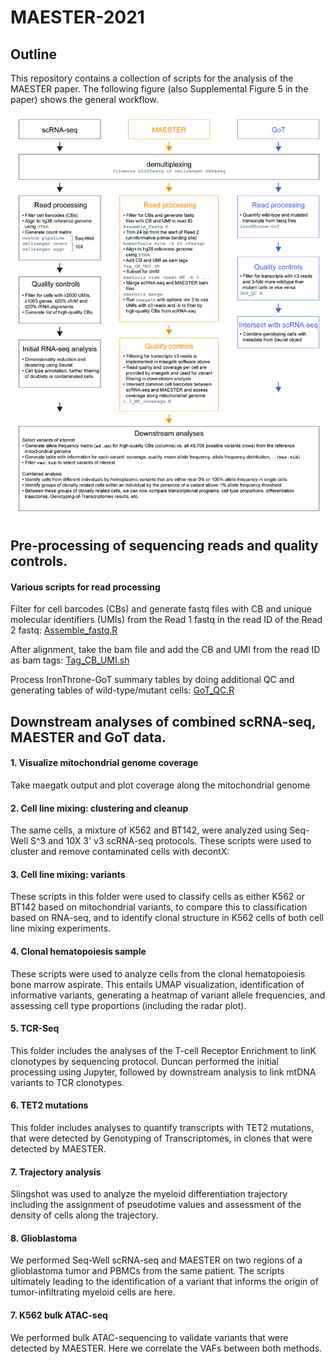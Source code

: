 # MAESTER-2021

## Outline
This repository contains a collection of scripts for the analysis of the MAESTER paper. The following figure (also Supplemental Figure 5 in the paper) shows the general workflow.

![outline](Auxiliary_files/Figure_S5_pipelines.png)



## Pre-processing of sequencing reads and quality controls.

#### Various scripts for read processing
Filter for cell barcodes (CBs) and generate fastq files with CB and unique molecular identifiers (UMIs) from the Read 1 fastq in the read ID of the Read 2 fastq:
[Assemble_fastq.R](Pre-processing/Assemble_fastq.R)

After alignment, take the bam file and add the CB and UMI from the read ID as bam tags:
[Tag_CB_UMI.sh](Pre-processing/Tag_CB_UMI.sh)

Process IronThrone-GoT summary tables by doing additional QC and generating tables of wild-type/mutant cells:
[GoT_QC.R](Pre-processing/GoT_QC.R)



## Downstream analyses of combined scRNA-seq, MAESTER and GoT data.

#### 1. Visualize mitochondrial genome coverage
Take maegatk output and plot coverage along the mitochondrial genome

#### 2. Cell line mixing: clustering and cleanup
The same cells, a mixture of K562 and BT142, were analyzed using Seq-Well S^3 and 10X 3' v3 scRNA-seq protocols. These scripts were used to cluster and remove contaminated cells with decontX:

#### 3. Cell line mixing: variants
These scripts in this folder were used to classify cells as either K562 or BT142 based on mitochondrial variants, to compare this to classification based on RNA-seq, and to identify clonal structure in K562 cells of both cell line mixing experiments.

#### 4. Clonal hematopoiesis sample
These scripts were used to analyze cells from the clonal hematopoiesis bone marrow aspirate. This entails UMAP visualization, identification of informative variants, generating a heatmap of variant allele frequencies, and assessing cell type proportions (including the radar plot).

#### 5. TCR-Seq
This folder includes the analyses of the T-cell Receptor Enrichment to linK clonotypes by sequencing protocol. Duncan performed the initial processing using Jupyter, followed by downstream analysis to link mtDNA variants to TCR clonotypes.

#### 6. TET2 mutations
This folder includes analyses to quantify transcripts with TET2 mutations, that were detected by Genotyping of Transcriptomes, in clones that were detected by MAESTER.

#### 7. Trajectory analysis
Slingshot was used to analyze the myeloid differentiation trajectory including the assignment of pseudotime values and assessment of the density of cells along the trajectory.

#### 8. Glioblastoma
We performed Seq-Well scRNA-seq and MAESTER on two regions of a glioblastoma tumor and PBMCs from the same patient. The scripts ultimately leading to the identification of a variant that informs the origin of tumor-infiltrating myeloid cells are here.

#### 7. K562 bulk ATAC-seq
We performed bulk ATAC-sequencing to validate variants that were detected by MAESTER. Here we correlate the VAFs between both methods.




